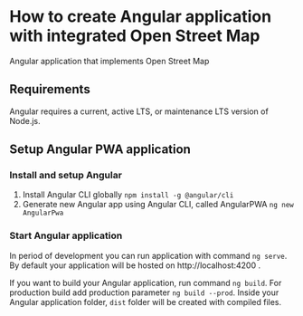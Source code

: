 # How to create Angular application with integrated Open Street Map
Angular application that implements Open Street Map

## Requirements
Angular requires a current, active LTS, or maintenance LTS version of Node.js.

## Setup Angular PWA application
### Install and setup Angular
1. Install Angular CLI globally ```npm install -g @angular/cli```
2. Generate new Angular app using Angular CLI, called AngularPWA ```ng new AngularPwa```

### Start Angular application
In period of development you can run application with command ```ng serve```.   
By default your application will be hosted on http://localhost:4200 .  

If you want to build your Angular application, run command ```ng build```. For production build add production parameter ```ng build --prod```. 
Inside your Angular application folder, ``dist`` folder will be created with compiled files.